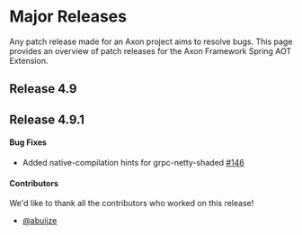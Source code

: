 # Major Releases

Any patch release made for an Axon project aims to resolve bugs.
This page provides an overview of patch releases for the Axon Framework Spring AOT Extension.

## Release 4.9

## Release 4.9.1

#### Bug Fixes

- Added native-compilation hints for grpc-netty-shaded [#146](https://github.com/AxonFramework/extension-spring-aot/pull/146)

#### Contributors

We'd like to thank all the contributors who worked on this release!

- [@abuijze](https://github.com/abuijze)
